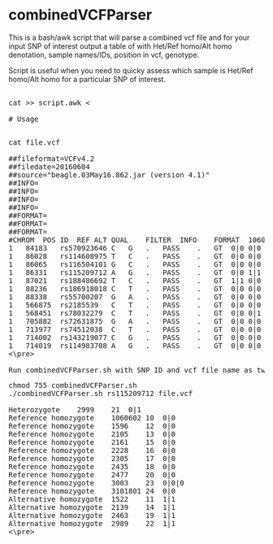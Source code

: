 # combinedVCFParser

This is a bash/awk script that will parse a combined vcf file and for your input SNP of interest output a table of with Het/Ref homo/Alt homo denotation, sample names/IDs, position in vcf, genotype.

Script is useful when you need to quicky assess which sample is Het/Ref homo/Alt homo for a particular SNP of interest.

<pre>

cat >> script.awk <<EOL

#find a line with CHROM in the vcf file, go through the fields, place in hash h1, key=position, value=field content

/#[CHROM|CHR|chrom|chr]/ { for(i = 1; i <= NF; i++) {h1[i] = \$i}}

#find a line with SNP ID, go through the fields, if field contains 0/1 or 0|1 print het, hash value (sample name), position, content 

/$1/{for(i = 1; i <= NF; i++)  
{if (\$i~/^0[\/\|]1/) printf "Heterozygote\t"h1[i]"\t"i"\t"\$i"\n"}}

#find a line with SNP ID, go through the fields, if field contains 0/0 or 0|0 print ref homo, hash value (sample name), position, content

/$1/{for(i = 1; i <= NF; i++)  
{if (\$i~/^0[\/\|]0/) printf "Reference homozygote\t"h1[i]"\t"i"\t"\$i"\n"};}

#find a line with SNP ID, go through the fields, if field contains 1/1 or 1|1 print ref homo, hash value (sample name), position, content

/$1/{for(i = 1; i <= NF; i++)  
{if (\$i~/^1[\/\|]1/) printf "Alternative homozygote\t"h1[i]"\t"i"\t"\$i"\n"};}
EOL

#run awk script with $2 provided as vcf file

awk -f script.awk $2
<\pre>

# Usage

<pre>
cat file.vcf 

##fileformat=VCFv4.2
##filedate=20160604
##source="beagle.03May16.862.jar (version 4.1)"
##INFO=<ID=AF,Number=A,Type=Float,Description="Estimated ALT Allele Frequencies">
##INFO=<ID=AR2,Number=1,Type=Float,Description="Allelic R-Squared: estimated squared correlation between most probable REF dose and true REF dose">
##INFO=<ID=DR2,Number=1,Type=Float,Description="Dosage R-Squared: estimated squared correlation between estimated REF dose [P(RA) + 2*P(RR)] and true REF dose">
##INFO=<ID=IMP,Number=1,Type=Flag,Description="Imputed marker">
##FORMAT=<ID=GT,Number=1,Type=String,Description="Genotype">
##FORMAT=<ID=DS,Number=1,Type=Float,Description="estimated ALT dose [P(RA) + P(AA)]">
##FORMAT=<ID=GP,Number=G,Type=Float,Description="Estimated Genotype Probability">
#CHROM	POS	ID	REF	ALT	QUAL	FILTER	INFO	FORMAT	1060602	1522	1596	2105	2139	2161	2228	2305	2435	2463	2477	2999	2989	3003	3101801	317155
1	84183	rs570923646	C	G	.	PASS	.	GT	0|0	0|0	0|0	0|0	0|0	0|0	0|0	0|0	0|0	0|0	0|0	0|0	0|0	0|0|0	0|0
1	86028	rs114608975	T	C	.	PASS	.	GT	0|0	0|0	1|1	0|0	0|0	0|0	0|0	0|0	0|0	0|0	0|0	1|0	0|0	0|1|1	0|0
1	86065	rs116504101	G	C	.	PASS	.	GT	0|0	0|0	1|1	0|0	0|0	0|0	0|0	0|0	0|0	0|0	0|0	1|0	0|0	0|1|1	0|0
1	86331	rs115209712	A	G	.	PASS	.	GT	0|0	1|1	0|0	0|0	1|1	0|0	0|0	0|0	0|0	1|1	0|0	0|1	1|1	0|0|0	0|0
1	87021	rs188486692	T	C	.	PASS	.	GT	1|1	0|0	0|0	0|0	0|0	0|0	0|0	0|0	0|0	0|0	0|0	0|0	0|0	0|0|0	0|0
1	88236	rs186918018	C	T	.	PASS	.	GT	0|0	0|0	0|0	0|0	0|0	0|0	0|0	0|0	0|0	0|0	0|0	0|0	0|0	0|0|0	0|0
1	88338	rs55700207	G	A	.	PASS	.	GT	0|0	0|0	0|0	0|0	0|0	0|0	0|0	0|0	0|0	0|0	0|0	0|0	0|0	0|0|0	0|0
1	566875	rs2185539	C	T	.	PASS	.	GT	0|0	0|0	0|0	0|0	0|0	0|0	0|0	1|1	0|0	0|0	0|0	0|0	0|0	0|0|0	0|0
1	568451	rs78032279	C	T	.	PASS	.	GT	0|0	0|1	0|0	0|0	0|0	0|0	0|0	1|0	0|0	0|1	0|0	0|0	0|0	1|0|0	0|0
1	705882	rs72631875	G	A	.	PASS	.	GT	0|0	0|0	0|0	0|0	0|0	0|0	0|0	0|0	0|0	0|0	0|0	0|0	1|1	1|0|0	0|0
1	713977	rs74512038	C	T	.	PASS	.	GT	0|0	0|0	0|0	0|0	0|0	0|0	0|0	0|0	0|0	0|0	0|1	0|0	0|0	0|0|0	0|0
1	714002	rs143219077	C	G	.	PASS	.	GT	0|0	0|0	0|0	0|0	0|0	0|0	0|0	0|0	0|0	0|0	1|0	0|0	0|0	0|0|0	0|0
1	714019	rs114983708	A	G	.	PASS	.	GT	0|0	0|0	0|0	0|0	0|0	0|0	0|0	0|1	0|0	0|0	0|0	0|0	0|0	0|0|0	0|0
<\pre>

Run combinedVCFParser.sh with SNP ID and vcf file name as two arguments
<pre>
chmod 755 combinedVCFParser.sh
./combinedVCFParser.sh rs115209712 file.vcf

Heterozygote	2999	21	0|1
Reference homozygote	1060602	10	0|0
Reference homozygote	1596	12	0|0
Reference homozygote	2105	13	0|0
Reference homozygote	2161	15	0|0
Reference homozygote	2228	16	0|0
Reference homozygote	2305	17	0|0
Reference homozygote	2435	18	0|0
Reference homozygote	2477	20	0|0
Reference homozygote	3003	23	0|0|0
Reference homozygote	3101801	24	0|0
Alternative homozygote	1522	11	1|1
Alternative homozygote	2139	14	1|1
Alternative homozygote	2463	19	1|1
Alternative homozygote	2989	22	1|1
<\pre>

